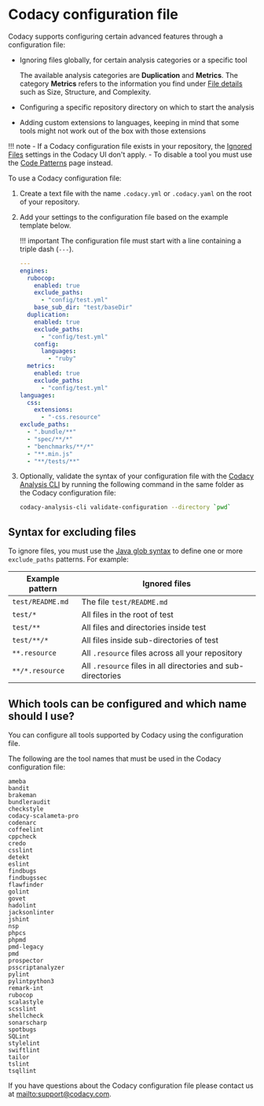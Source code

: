 # Codacy configuration file

Codacy supports configuring certain advanced features through a configuration file:

-   Ignoring files globally, for certain analysis categories or a specific tool

    The available analysis categories are **Duplication** and **Metrics**. The category **Metrics** refers to the information you find under [File details](../repositories/files-view.md) such as Size, Structure, and Complexity.

    <!-- NOTE 2021-02-05 paulo.ribeiro
         The metrics category Coverage is not supported by the Codacy configuration file.
         See https://github.com/codacy/docs/pull/70 for more information. -->

-   Configuring a specific repository directory on which to start the analysis

-   Adding custom extensions to languages, keeping in mind that some tools might not work out of the box with those extensions

!!! note
    -   If a Codacy configuration file exists in your repository, the [Ignored Files](ignoring-files.md) settings in the Codacy UI don't apply.
    -   To disable a tool you must use the [Code Patterns](code-patterns.md) page instead.

To use a Codacy configuration file:

1.  Create a text file with the name `.codacy.yml` or `.codacy.yaml` on the root of your repository. 

1.  Add your settings to the configuration file based on the example template below.

    !!! important
        The configuration file must start with a line containing a triple dash (`---`).

    ```yaml
    ---
    engines:
      rubocop:
        enabled: true
        exclude_paths:
          - "config/test.yml"
        base_sub_dir: "test/baseDir"
      duplication:
        enabled: true
        exclude_paths:
          - "config/test.yml"
        config:
          languages:
            - "ruby"
      metrics:
        enabled: true
        exclude_paths:
          - "config/test.yml"
    languages:
      css:
        extensions:
          - "-css.resource"
    exclude_paths:
      - ".bundle/**"
      - "spec/**/*"
      - "benchmarks/**/*"
      - "**.min.js"
      - "**/tests/**"
    ```

1.  Optionally, validate the syntax of your configuration file with the [Codacy Analysis CLI](https://github.com/codacy/codacy-analysis-cli#install) by running the following command in the same folder as the Codacy configuration file:

    ```bash
    codacy-analysis-cli validate-configuration --directory `pwd`
    ```

## Syntax for excluding files

To ignore files, you must use the [Java glob syntax](https://docs.oracle.com/javase/7/docs/api/java/nio/file/FileSystem.html#getPathMatcher%28java.lang.String%29) to define one or more `exclude_paths` patterns. For example:

| Example pattern    | Ignored files                                                |
| ------------------ | ------------------------------------------------------------ |
| `test/README.md`   | The file `test/README.md`                                    |
| `test/*`           | All files in the root of test                                |
| `test/**`          | All files and directories inside test                        |
| `test/**/*`        | All files inside sub-directories of test                     |
| `**.resource`      | All `.resource` files across all your repository             |
| `**/*.resource`    | All `.resource` files in all directories and sub-directories |

## Which tools can be configured and which name should I use?

You can configure all tools supported by Codacy using the configuration file.

The following are the tool names that must be used in the Codacy configuration file:

```text
ameba
bandit
brakeman
bundleraudit
checkstyle
codacy-scalameta-pro
codenarc
coffeelint
cppcheck
credo
csslint
detekt
eslint
findbugs
findbugssec
flawfinder
golint
govet
hadolint
jacksonlinter
jshint
nsp
phpcs
phpmd
pmd-legacy
pmd
prospector
psscriptanalyzer
pylint
pylintpython3
remark-int
rubocop
scalastyle
scsslint
shellcheck
sonarscharp
spotbugs
SQLint
stylelint
swiftlint
tailor
tslint
tsqllint
```

If you have questions about the Codacy configuration file please contact us at <mailto:support@codacy.com>.
